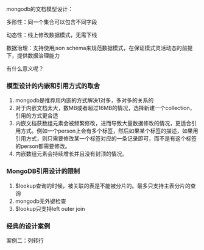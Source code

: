 mongodb的文档模型设计：

多形性：同一个集合可以包含不同字段

动态性：线上修改数据模式，无需下线

数据治理：支持使用json schema来规范数据模式，在保证模式灵活动态的前提下，提供数据治理能力

有什么意义呢？



### 模型设计的内嵌和引用方式的取舍

1. mongodb是推荐用内嵌的方式解决1对多，多对多的关系的
2. 对于内嵌文档太大，数MB或者超过16MB的情况，选择新建一个collection，引用的方式更合适
3. 内嵌文档获数组元素会被频繁修改，进而导致大量数据修改的情况，更适合引用方式。例如一个person上会有多个标签，然后如果某个标签的描述，如果用引用方式，则只需要修改某一个标签对应的一条记录即可，而不是有这个标签的person都需要修改。
4. 内嵌数组元素会持续增长并且没有封顶的情况。



### MongoDB引用设计的限制

1. $lookup查询的时候，被关联的表是不能被分片的。最多只支持主表分片的查询
2. mongodb无外键检查
3. $lookup只支持left outer join



### 经典的设计案例





案例二：列转行